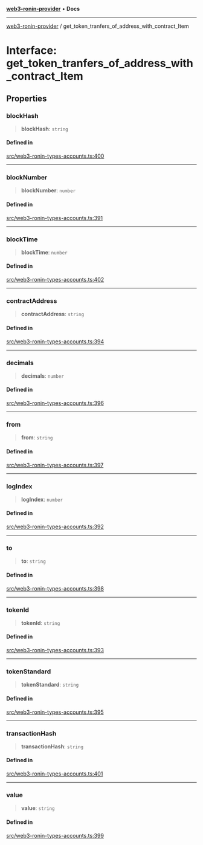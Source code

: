[**web3-ronin-provider**](../README.md) • **Docs**

***

[web3-ronin-provider](../globals.md) / get\_token\_tranfers\_of\_address\_with\_contract\_Item

# Interface: get\_token\_tranfers\_of\_address\_with\_contract\_Item

## Properties

### blockHash

> **blockHash**: `string`

#### Defined in

[src/web3-ronin-types-accounts.ts:400](https://github.com/chuacw/web3-ronin-provider/blob/a0101c455e71e221c1f508afff12749e77bf1fd8/src/web3-ronin-types-accounts.ts#L400)

***

### blockNumber

> **blockNumber**: `number`

#### Defined in

[src/web3-ronin-types-accounts.ts:391](https://github.com/chuacw/web3-ronin-provider/blob/a0101c455e71e221c1f508afff12749e77bf1fd8/src/web3-ronin-types-accounts.ts#L391)

***

### blockTime

> **blockTime**: `number`

#### Defined in

[src/web3-ronin-types-accounts.ts:402](https://github.com/chuacw/web3-ronin-provider/blob/a0101c455e71e221c1f508afff12749e77bf1fd8/src/web3-ronin-types-accounts.ts#L402)

***

### contractAddress

> **contractAddress**: `string`

#### Defined in

[src/web3-ronin-types-accounts.ts:394](https://github.com/chuacw/web3-ronin-provider/blob/a0101c455e71e221c1f508afff12749e77bf1fd8/src/web3-ronin-types-accounts.ts#L394)

***

### decimals

> **decimals**: `number`

#### Defined in

[src/web3-ronin-types-accounts.ts:396](https://github.com/chuacw/web3-ronin-provider/blob/a0101c455e71e221c1f508afff12749e77bf1fd8/src/web3-ronin-types-accounts.ts#L396)

***

### from

> **from**: `string`

#### Defined in

[src/web3-ronin-types-accounts.ts:397](https://github.com/chuacw/web3-ronin-provider/blob/a0101c455e71e221c1f508afff12749e77bf1fd8/src/web3-ronin-types-accounts.ts#L397)

***

### logIndex

> **logIndex**: `number`

#### Defined in

[src/web3-ronin-types-accounts.ts:392](https://github.com/chuacw/web3-ronin-provider/blob/a0101c455e71e221c1f508afff12749e77bf1fd8/src/web3-ronin-types-accounts.ts#L392)

***

### to

> **to**: `string`

#### Defined in

[src/web3-ronin-types-accounts.ts:398](https://github.com/chuacw/web3-ronin-provider/blob/a0101c455e71e221c1f508afff12749e77bf1fd8/src/web3-ronin-types-accounts.ts#L398)

***

### tokenId

> **tokenId**: `string`

#### Defined in

[src/web3-ronin-types-accounts.ts:393](https://github.com/chuacw/web3-ronin-provider/blob/a0101c455e71e221c1f508afff12749e77bf1fd8/src/web3-ronin-types-accounts.ts#L393)

***

### tokenStandard

> **tokenStandard**: `string`

#### Defined in

[src/web3-ronin-types-accounts.ts:395](https://github.com/chuacw/web3-ronin-provider/blob/a0101c455e71e221c1f508afff12749e77bf1fd8/src/web3-ronin-types-accounts.ts#L395)

***

### transactionHash

> **transactionHash**: `string`

#### Defined in

[src/web3-ronin-types-accounts.ts:401](https://github.com/chuacw/web3-ronin-provider/blob/a0101c455e71e221c1f508afff12749e77bf1fd8/src/web3-ronin-types-accounts.ts#L401)

***

### value

> **value**: `string`

#### Defined in

[src/web3-ronin-types-accounts.ts:399](https://github.com/chuacw/web3-ronin-provider/blob/a0101c455e71e221c1f508afff12749e77bf1fd8/src/web3-ronin-types-accounts.ts#L399)

